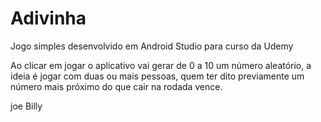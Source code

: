 
# Adivinha

Jogo simples desenvolvido em Android Studio para curso da Udemy

Ao clicar em jogar o aplicativo vai gerar de 0 a 10 um número aleatório, a ideia é jogar com duas ou mais pessoas, quem ter dito previamente um número mais próximo do que cair na rodada vence.

joe
Billy


